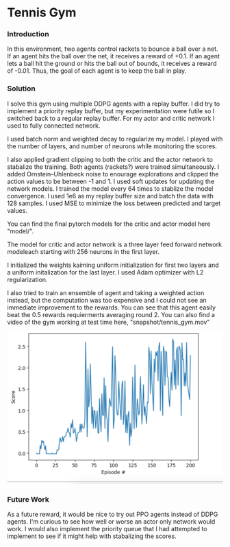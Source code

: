 # Tennis Gym

[image1]: https://user-images.githubusercontent.com/10624937/42135623-e770e354-7d12-11e8-998d-29fc74429ca2.gif "Trained Agent"


### Introduction

In this environment, two agents control rackets to bounce a ball over a net. If an agent hits the ball over the net, it receives a reward of +0.1.  If an agent lets a ball hit the ground or hits the ball out of bounds, it receives a reward of -0.01.  Thus, the goal of each agent is to keep the ball in play.



### Solution

I solve this gym using multiple DDPG agents with a replay buffer. I did try to implement a priority replay buffer, but my experimentation were futile so I switched back to a regular replay buffer. For my actor and critic network I used to fully connected network. 

I used batch norm and weighted decay to regularize my model. I played with the number of layers, and number of neurons while monitoring the scores. 

I also applied gradient clipping to both the critic and the actor network to stabalize the training. Both agents (rackets?) were trained simultaneously. I added Ornstein–Uhlenbeck noise to enourage explorations and clipped the action values to be between -1 and 1. I used soft updates for updating the network models. I trained the model every 64 times to stablize the model convergence. I used 1e6 as my replay buffer size and batch the data with 128 samples. I used MSE to minimize the loss between predicted and target values. 

You can find the final pytorch models for the critic and actor model here "model/". 

The model for critic and actor network is a three layer feed forward network modeleach starting with 256 neurons in the first layer. 

I initialized the weights kaiming uniform initialization for first two layers and a uniform initalization for the last layer. I used Adam optimizer with L2 regularization. 

I also tried to train an ensemble of agent and taking a weighted action instead, but the computation was too expensive and I could not see an immediate improvement to the rewards. You can see that this agent easily beat the 0.5 rewards requierments averaging round 2. You can also find a video of the gym working at test time here, "snapshot/tennis_gym.mov"

![Alt text](/snapshot/training_score.png)

###  Future Work

As a future reward, it would be nice to try out PPO agents instead of DDPG agents. I'm curious to see how well or worse an actor only network would work. I would also implement the priority queue that I had attempted to implement to see if it might help with stabalizing the scores.

